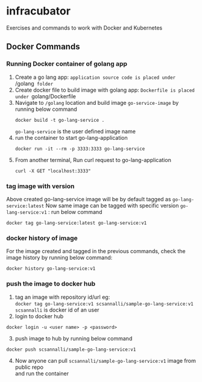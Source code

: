 # infracubator
Exercises and commands to work with Docker and Kubernetes

## Docker Commands

### Running Docker container of golang app
1. Create a go lang app: `application source code is placed under `/golang` folder`
2. Create docker file to build image with golang app: `Dockerfile is placed under `golang/Dockerfile` `
3. Navigate to `/golang` location and build image `go-service-image` by running below command
   ```
   docker build -t go-lang-service .
   ```
   `go-lang-service` is the user defined image name 
4. run the container to start go-lang-application
    ```
    docker run -it --rm -p 3333:3333 go-lang-service
    ```
5. From another  terminal, Run curl request to go-lang-application
    ```
    curl -X GET "localhost:3333"
    ```

### tag image with version
Above created go-lang-service image will be by default tagged as `go-lang-service:latest`
Now same image can be tagged with specific version `go-lang-service:v1` : run below command
```
docker tag go-lang-service:latest go-lang-service:v1
```

### docker history of image
For the image created and tagged in the previous commands, check the image history by running below command: 
```
docker history go-lang-service:v1
```

### push the image to docker hub
1. tag an image with repository id/url
    eg:\
    `docker tag go-lang-service:v1 scsannalli/sample-go-lang-service:v1`\
    `scsannalli` is docker id of an user
2. login to docker hub
```
docker login -u <user name> -p <password>
```
3. push image to hub by running below command
```
docker push scsannalli/sample-go-lang-service:v1
```
4. Now anyone can pull `scsannalli/sample-go-lang-service:v1` image from public repo\
 and run the container

